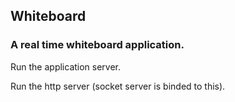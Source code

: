 ## Whiteboard

### A real time whiteboard application.

Run the application server.

Run the http server (socket server is binded to this).
